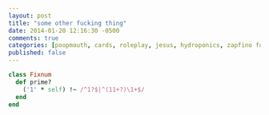 ```yaml
---
layout: post
title: "some other fucking thing"
date: 2014-01-20 12:16:30 -0500
comments: true
categories: [poopmouth, cards, roleplay, jesus, hydroponics, zapfino font, Silver Spoons sitcom]
published: false
---
```


``` ruby Discover if a number is prime http://www.noulakaz.net/weblog/2007/03/18/a-regular-expression-to-check-for-prime-numbers/ Source Article
class Fixnum
  def prime?
    ('1' * self) !~ /^1?$|^(11+?)\1+$/
  end
end
```

<!-- more -->

<!-- {% youtube iOvaSOFLtJU %} -->